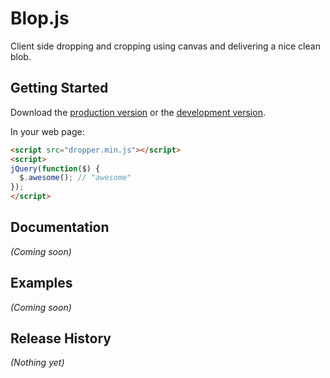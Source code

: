 # Blop.js

Client side dropping and cropping using canvas and delivering a nice clean blob.

## Getting Started
Download the [production version][min] or the [development version][max].

[min]: https://raw.github.com/harleyjessop/dropper.js/master/dist/dropper.min.js
[max]: https://raw.github.com/harleyjessop/dropper.js/master/dist/dropper.js

In your web page:

```html
<script src="dropper.min.js"></script>
<script>
jQuery(function($) {
  $.awesome(); // "awesome"
});
</script>
```

## Documentation
_(Coming soon)_

## Examples
_(Coming soon)_

## Release History
_(Nothing yet)_
